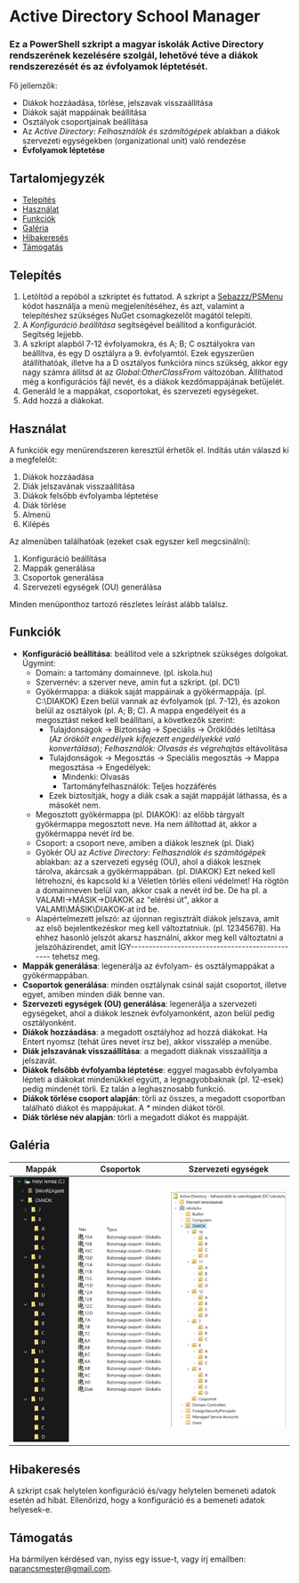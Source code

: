 # Active Directory School Manager
### Ez a PowerShell szkript a magyar iskolák Active Directory rendszerének kezelésére szolgál, lehetővé téve a diákok rendszerezését és az évfolyamok léptetését.
Fő jellemzők:
* Diákok hozzáadása, törlése, jelszavak visszaállítása
* Diákok saját mappáinak beállítása
* Osztályok csoportjainak beállítása
* Az *Active Directory: Felhasználók és számítógépek* ablakban a diákok szervezeti egységekben (organizational unit) való rendezése
* **Évfolyamok léptetése**
## Tartalomjegyzék
- [Telepítés](#telepítés)
- [Használat](#használat)
- [Funkciók](#funkciók)
- [Galéria](#galéria)
- [Hibakeresés](#hibakeresés)
- [Támogatás](#támogatás)
## Telepítés
1. Letöltöd a repóból a szkriptet és futtatod. A szkript a [Sebazzz/PSMenu](https://github.com/Sebazzz/PSMenu) kódot használja a menü megjelenítéséhez, és azt, valamint a telepítéshez szükséges NuGet csomagkezelőt magától telepíti.
2. A *Konfiguráció beállítása* segítségével beállítod a konfigurációt. Segítség lejjebb.
3. A szkript alapból 7-12 évfolyamokra, és A; B; C osztályokra van beállítva, és egy D osztályra a 9. évfolyamtól. Ezek egyszerűen átállíthatóak, illetve ha a D osztályos funkcióra nincs szükség, akkor egy nagy számra állítsd át az *Global:OtherClassFrom* változóban. Állíthatod még a konfigurációs fájl nevét, és a diákok kezdőmappájának betűjelét.
4. Generáld le a mappákat, csoportokat, és szervezeti egységeket.
5. Add hozzá a diákokat.
## Használat
A funkciók egy menürendszeren keresztül érhetők el. Indítás után válaszd ki a megfelelőt:
1. Diákok hozzáadása
2. Diák jelszavának visszaállítása
3. Diákok felsőbb évfolyamba léptetése
4. Diák törlése
5. Almenü
6. Kilépés

Az almenüben találhatóak (ezeket csak egyszer kell megcsinálni):
1. Konfiguráció beállítása
2. Mappák generálása
3. Csoportok generálása
4. Szervezeti egységek (OU) generálása

Minden menüponthoz tartozó részletes leírást alább találsz.
## Funkciók

- **Konfiguráció beállítása**: beállítod vele a szkriptnek szükséges dolgokat. Úgymint:
  - Domain: a tartomány domainneve. (pl. iskola.hu)
  - Szervernév: a szerver neve, amin fut a szkript. (pl. DC1)
  - Gyökérmappa: a diákok saját mappáinak a gyökérmappája. (pl. C:\DIAKOK) Ezen belül vannak az évfolyamok (pl. 7-12), és azokon belül az osztályok (pl. A; B; C). A mappa engedélyeit és a megosztást neked kell beállítani, a következők szerint:
    - Tulajdonságok &#8594; Biztonság &#8594; Speciális &#8594; Öröklődés letiltása (*Az örökölt engedélyek kifejezett engedélyekké való konvertálása*); *Felhasználók: Olvasás és végrehajtás* eltávolítása
    - Tulajdonságok &#8594; Megosztás &#8594; Speciális megosztás &#8594; Mappa megosztása &#8594; Engedélyek:
      - Mindenki: Olvasás
      - Tartományfelhasználók: Teljes hozzáférés
    - Ezek biztosítják, hogy a diák csak a saját mappáját láthassa, és a másokét nem.
  - Megosztott gyökérmappa (pl. DIAKOK): az előbb tárgyalt gyökérmappa megosztott neve. Ha nem állítottad át, akkor a gyökérmappa nevét írd be.
  - Csoport: a csoport neve, amiben a diákok lesznek (pl. Diak)
  - Gyökér OU az *Active Directory: Felhasználók és számítógépek* ablakban: az a szervezeti egység (OU), ahol a diákok lesznek tárolva, akárcsak a gyökérmappában. (pl. DIAKOK) Ezt neked kell létrehozni, és kapcsold ki a Véletlen törlés elleni védelmet! Ha rögtön a domainneven belül van, akkor csak a nevét írd be. De ha pl. a VALAMI&#8594;MÁSIK&#8594;DIAKOK az "elérési út", akkor a VALAMI\MÁSIK\DIAKOK-at írd be.
  - Alapértelmezett jelszó: az újonnan regisztrált diákok jelszava, amit az első bejelentkezéskor meg kell változtatniuk. (pl. 12345678). Ha ehhez hasonló jelszót akarsz használni, akkor meg kell változtatni a jelszóházirendet, amit ÍGY------------------------------------------------ tehetsz meg.
- **Mappák generálása**: legenerálja az évfolyam- és osztálymappákat a gyökérmappában.
- **Csoportok generálása**: minden osztálynak csinál saját csoportot, illetve egyet, amiben minden diák benne van.
- **Szervezeti egységek (OU) generálása**: legenerálja a szervezeti egységeket, ahol a diákok lesznek évfolyamonként, azon belül pedig osztályonként.
- **Diákok hozzáadása**: a megadott osztályhoz ad hozzá diákokat. Ha Entert nyomsz (tehát üres nevet írsz be), akkor visszalép a menübe.
- **Diák jelszavának visszaállítása**: a megadott diáknak visszaállítja a jelszavát.
- **Diákok felsőbb évfolyamba léptetése**: eggyel magasabb évfolyamba lépteti a diákokat mindenükkel együtt, a legnagyobbaknak (pl. 12-esek) pedig mindenét törli. Ez talán a leghasznosabb funkció.
- **Diákok törlése csoport alapján**: törli az összes, a megadott csoportban található diákot és mappájukat. A _*_ minden diákot töröl.
- **Diák törlése név alapján**: törli a megadott diákot és mappáját.
## Galéria
| Mappák | Csoportok | Szervezeti egységek |
|:---:|:---:|:---:|
| ![alt text](img/img01.PNG "Mappák") | ![alt text](img/img03.PNG "Csoportok") | ![alt text](img/img02.PNG "Szervezeti egységek") |
## Hibakeresés
A szkript csak helytelen konfiguráció és/vagy helytelen bemeneti adatok esetén ad hibát. Ellenőrizd, hogy a konfiguráció és a bemeneti adatok helyesek-e.
## Támogatás
Ha bármilyen kérdésed van, nyiss egy issue-t, vagy írj emailben: [parancsmester@gmail.com](mailto:parancsmester@gmail.com?subject=Active-Directory-School-Manager).
